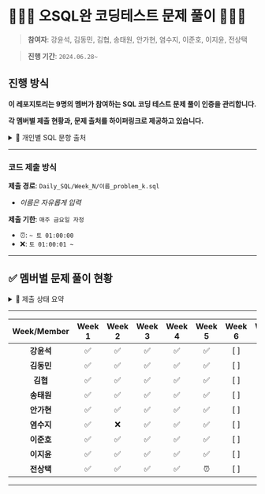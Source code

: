 # 👨🏻‍💻 오SQL완 코딩테스트 문제 풀이 🧑🏻‍💻
> **참여자**: 강윤석, 김동민, 김협, 송태원, 안가현, 염수지, 이준호, 이지윤, 전상택

> **진행 기간**: `2024.06.28~`


## 진행 방식
**이 레포지토리는 9명의 멤버가 참여하는 SQL 코딩 테스트 문제 풀이 인증을 관리합니다.**

**각 멤버별 제출 현황과, 문제 출처를 하이퍼링크로 제공하고 있습니다.**

<details>
  <summary>🔗 개인별 SQL 문항 출처</summary>
  <div markdown="1">

  ---
  1. **강윤석**: [Programmers SQL](https://school.programmers.co.kr/learn/challenges?tab=sql_practice_kit&ref=blog.selectfromuser.com)
     - 2 problems/week
  2. **김동민**: [Programmers SQL (Level 4, 5)](https://school.programmers.co.kr/learn/challenges?tab=sql_practice_kit&ref=blog.selectfromuser.com)
     - 3 problems/week
  3. **김협**: [Programmers SQL](https://school.programmers.co.kr/learn/challenges?tab=sql_practice_kit&ref=blog.selectfromuser.com), [HackerRank](https://www.hackerrank.com/domains/sql?ref=blog.selectfromuser.com)
     - 3 problems/week
  4. **송태원**: [Programmers SQL](https://school.programmers.co.kr/learn/challenges?tab=sql_practice_kit&ref=blog.selectfromuser.com), [HackerRank (Intermediate)](https://www.hackerrank.com/domains/sql?ref=blog.selectfromuser.com)
     - 2 problems/week
  5. **안가현**: [Programmers SQL](https://school.programmers.co.kr/learn/challenges?tab=sql_practice_kit&ref=blog.selectfromuser.com), [HackerRank (Basic + Intermediate)](https://www.hackerrank.com/domains/sql?ref=blog.selectfromuser.com)
     - 2 problems/week
  6. **염수지**: [Programmers SQL](https://school.programmers.co.kr/learn/challenges?tab=sql_practice_kit&ref=blog.selectfromuser.com)
     - 2 problems/week
  7. **이준호**: [Programmers SQL](https://school.programmers.co.kr/learn/challenges?tab=sql_practice_kit&ref=blog.selectfromuser.com), [HackerRank (Intermediate)](https://www.hackerrank.com/domains/sql?ref=blog.selectfromuser.com)
     - 3 problems/week
  8. **이지윤**: [Programmers SQL](https://school.programmers.co.kr/learn/challenges?tab=sql_practice_kit&ref=blog.selectfromuser.com), [HackerRank](https://www.hackerrank.com/domains/sql?ref=blog.selectfromuser.com)
     - 2 problems/week
  9.  **전상택**: [Programmers SQL](https://school.programmers.co.kr/learn/challenges?tab=sql_practice_kit&ref=blog.selectfromuser.com), [HackerRank (Intermediate)](https://www.hackerrank.com/domains/sql?ref=blog.selectfromuser.com)
      - 3 problems/week
  
  </div>
  </details>

---


### 코드 제출 방식
**제출 경로**: `Daily_SQL/Week_N/이름_problem_k.sql`
   - *이름은 자유롭게 입력*
  
**제출 기한**: `매주 금요일 자정`
   - ⏰: `~ 토 01:00:00`
   - ❌: `토 01:00:01 ~`
---

## ✅ 멤버별 문제 풀이 현황
<details>
  <summary> 🌈 제출 상태 요약</summary>
  <div markdown="1">
  
  ---

- **제출 완료**: ✅
- **지각 제출**: ⏰
- **미제출**: ❌
- [🐖 저금통 현황 확인하기](https://tartan-text-a3d.notion.site/SQL-bca85556163941be92c4e0e91ffcdcb5?pvs=4)
  
  </div>
  </details>

---


| Week/Member | Week 1 | Week 2 | Week 3 | Week 4 | Week 5 | Week 6 | Week 7 | Week 8 | Week 9 | Week 10 | Week 11 | Week 12 |
|:---------:|:------:|:------:|:------:|:------:|:------:|:------:|:------:|:------:|:------:|:-------:|:-------:|:-------:|
| **강윤석**    | ✅    | ✅    | ✅    | ✅    | ✅    | [ ]    | [ ]    | [ ]    | [ ]    | [ ]     | [ ]     | [ ]     |
| **김동민**    | ✅    | ✅    | ✅    | ✅    | ✅    | [ ]    | [ ]    | [ ]    | [ ]    | [ ]     | [ ]     | [ ]     |
| **김협**      | ✅    | ✅    | ✅    | ✅    | ✅    | [ ]    | [ ]    | [ ]    | [ ]    | [ ]     | [ ]     | [ ]     |
| **송태원**    | ✅    | ✅    | ✅    | ✅    | ✅    | [ ]    | [ ]    | [ ]    | [ ]    | [ ]     | [ ]     | [ ]     |
| **안가현**    | ✅    | ✅    | ✅    | ✅    | ✅    | [ ]    | [ ]    | [ ]    | [ ]    | [ ]     | [ ]     | [ ]     |
| **염수지**    | ✅    | ❌    | ✅    | ✅    | ✅    | [ ]    | [ ]    | [ ]    | [ ]    | [ ]     | [ ]     | [ ]     |
| **이준호**    | ✅    | ✅    | ✅    | ✅    | ✅    | [ ]    | [ ]    | [ ]    | [ ]    | [ ]     | [ ]     | [ ]     |
| **이지윤**    | ✅    | ✅    | ✅    | ✅    | ✅    | [ ]    | [ ]    | [ ]    | [ ]    | [ ]     | [ ]     | [ ]     |
| **전상택**    | ✅    | ✅    | ✅    | ✅    | ⏰    | [ ]    | [ ]    | [ ]    | [ ]    | [ ]     | [ ]     | [ ]     |
---





